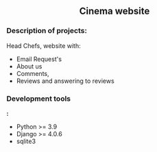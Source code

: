 <h2 align="center">Cinema website</h2>


### Description of projects:
Head Chefs, website with:
- Email Request's
- About us
- Comments,
- Reviews and answering to reviews


### Development tools
**:**
- Python >= 3.9
- Django >= 4.0.6
- sqlite3
